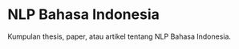 NLP Bahasa Indonesia
====================

Kumpulan thesis, paper, atau artikel tentang NLP Bahasa Indonesia.

